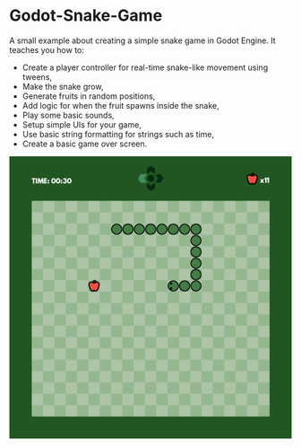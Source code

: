# Godot-Snake-Game
 A small example about creating a simple snake game in Godot Engine.
 It teaches you how to:
 - Create a player controller for real-time snake-like movement using tweens,
 - Make the snake grow,
 - Generate fruits in random positions, 
 - Add logic for when the fruit spawns inside the snake,
 - Play some basic sounds,
 - Setup simple UIs for your game,
 - Use basic string formatting for strings such as time,
 - Create a basic game over screen.

 ![snake game in Godot Engine](example_screenshot.png)